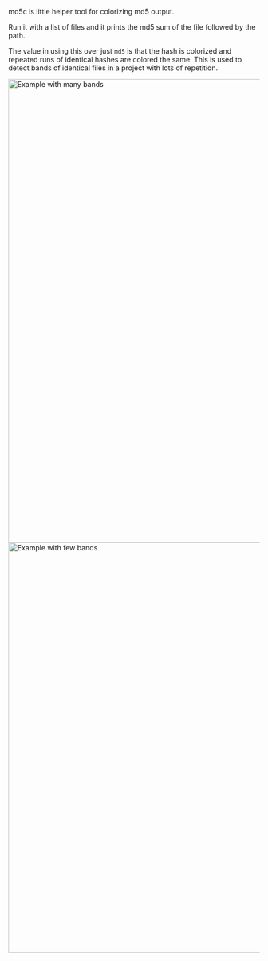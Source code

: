 md5c is little helper tool for colorizing md5 output.

Run it with a list of files and it prints the md5 sum of the file followed by
the path.

The value in using this over just `md5` is that the hash is colorized and
repeated runs of identical hashes are colored the same. This is used to detect
bands of identical files in a project with lots of repetition.

<img width="928" alt="Example with many bands" src="https://user-images.githubusercontent.com/2027263/57461299-5c151300-723c-11e9-841a-c8ba20860ac0.png">


<img width="822" alt="Example with few bands" src="https://user-images.githubusercontent.com/2027263/57461338-718a3d00-723c-11e9-89f3-cdd10fa10225.png">

